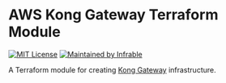 # AWS Kong Gateway Terraform Module

[![MIT License](https://img.shields.io/badge/License-MIT-blue.svg)](https://github.com/infrable-io/terraform-aws-kong-gateway/blob/master/LICENSE)
[![Maintained by Infrable](https://img.shields.io/badge/Maintained%20by-Infrable-000000)](https://infrable.io)

A Terraform module for creating [Kong Gateway](https://konghq.com/kong) infrastructure.
